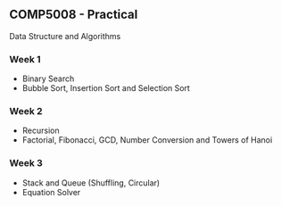 ## COMP5008 - Practical
Data Structure and Algorithms

### Week 1
- Binary Search 
- Bubble Sort, Insertion Sort and Selection Sort

### Week 2
- Recursion
- Factorial, Fibonacci, GCD, Number Conversion and Towers of Hanoi

### Week 3
- Stack and Queue (Shuffling, Circular)
- Equation Solver